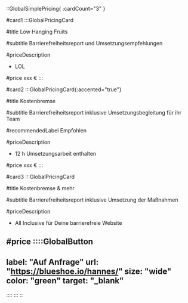 ::GlobalSimplePricing{ :cardCount="3" }

#card1
:::GlobalPricingCard

#title
Low Hanging Fruits

#subtitle
Barrierefreiheitsreport und Umsetzungsempfehlungen

#priceDescription
- LOL

#price
xxx €
:::

#card2
:::GlobalPricingCard{:accented="true"}

#title
Kostenbremse

#subtitle
Barrierefreiheitsreport inklusive Umsetzungsbegleitung für ihr Team

#recommendedLabel
Empfohlen

#priceDescription
- 12 h Umsetzungsarbeit enthalten

#price
xxx €
:::

#card3
:::GlobalPricingCard

#title
Kostenbremse & mehr

#subtitle
Barrierefreiheitsreport inklusive Umsetzung der Maßnahmen


#priceDescription
- All Inclusive für Deine barrierefreie Website

#price
::::GlobalButton
---
label: "Auf Anfrage" 
url: "https://blueshoe.io/hannes/" 
size: "wide" 
color: "green"
target: "_blank"
---
::::
:::
::